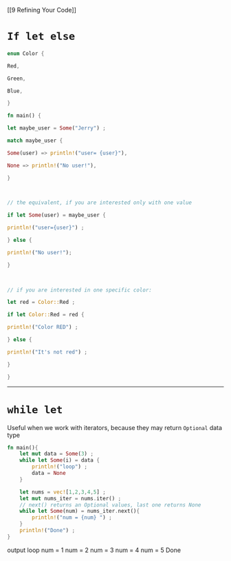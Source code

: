 [[9 Refining Your Code]]


# `If let else`
```rust
enum Color {

Red,

Green,

Blue,

}

fn main() {

let maybe_user = Some("Jerry") ;

match maybe_user {

Some(user) => println!("user= {user}"),

None => println!("No user!"),

}

  

// the equivalent, if you are interested only with one value

if let Some(user) = maybe_user {

println!("user={user}") ;

} else {

println!("No user!");

}

  

// if you are interested in one specific color:

let red = Color::Red ;

if let Color::Red = red {

println!("Color RED") ;

} else {

println!("It's not red") ;

}

}
```



------
# `while let`

Useful when we work with iterators, because they may return `Optional` data type

```rust
fn main(){
	let mut data = Some(3) ;
	while let Some(i) = data {
		println!("loop") ;
		data = None
	}

	let nums = vec![1,2,3,4,5] ;
	let mut nums_iter = nums.iter() ;
	// next() returns an Optional values, last one returns None
	while let Some(num) = nums_iter.next(){
		println!("num = {num} ") ;
	}
	println!("Done") ;
}
```

output
loop
num = 1 
num = 2 
num = 3 
num = 4 
num = 5 
Done

